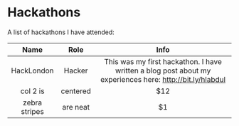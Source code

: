 # Hackathons
A list of hackathons I have attended:

| Name          | Role          | Info  |
|:-------------:|:-------------:|:-----:|
| HackLondon    | Hacker        | This was my first hackathon. I have written a blog post about my experiences here: http://bit.ly/hlabdul |
| col 2 is      | centered      |   $12 |
| zebra stripes | are neat      |    $1 |
